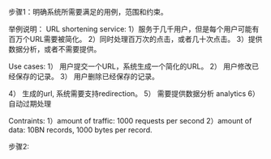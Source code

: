 步骤1：明确系统所需要满足的用例，范围和约束。

举例说明：
URL shortening service:
1）服务于几千用户，但是每个用户可能有百万个URL需要被简化。
2）同时处理百万次的点击，或者几十次点击。
3）提供数据分析，或者不需要提供。

Use cases:
1） 用户提交一个URL，系统生成一个简化的URL。
2） 用户修改已经保存的记录。
3） 用户删除已经保存的记录。

4） 生成的url, 系统需要支持redirection。
5） 需要提供数据分析 analytics
6） 自动过期处理

Contraints:
1）amount of traffic: 1000 requests per second 
2）amount of data: 10BN records, 1000 bytes per record.

步骤2: 
